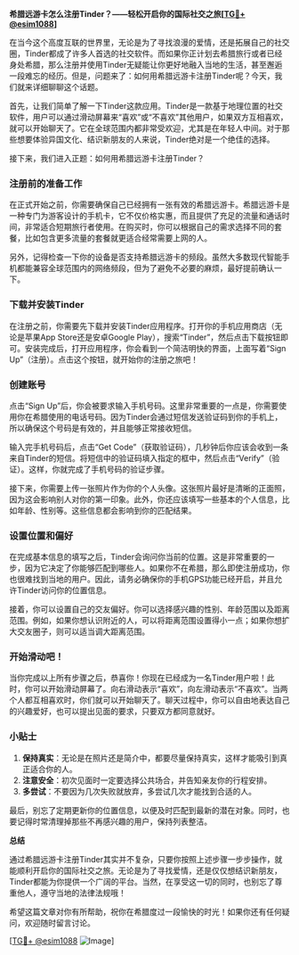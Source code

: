**希腊远游卡怎么注册Tinder？——轻松开启你的国际社交之旅[[TG💪+ @esim1088](https://t.me/s/esim1088)]**

在当今这个高度互联的世界里，无论是为了寻找浪漫的爱情，还是拓展自己的社交圈，Tinder都成了许多人首选的社交软件。而如果你正计划去希腊旅行或者已经身处希腊，那么注册并使用Tinder无疑能让你更好地融入当地的生活，甚至邂逅一段难忘的经历。但是，问题来了：如何用希腊远游卡注册Tinder呢？今天，我们就来详细聊聊这个话题。

首先，让我们简单了解一下Tinder这款应用。Tinder是一款基于地理位置的社交软件，用户可以通过滑动屏幕来“喜欢”或“不喜欢”其他用户，如果双方互相喜欢，就可以开始聊天了。它在全球范围内都非常受欢迎，尤其是在年轻人中间。对于那些想要体验异国文化、结识新朋友的人来说，Tinder绝对是一个绝佳的选择。

接下来，我们进入正题：如何用希腊远游卡注册Tinder？

### 注册前的准备工作

在正式开始之前，你需要确保自己已经拥有一张有效的希腊远游卡。希腊远游卡是一种专门为游客设计的手机卡，它不仅价格实惠，而且提供了充足的流量和通话时间，非常适合短期旅行者使用。在购买时，你可以根据自己的需求选择不同的套餐，比如包含更多流量的套餐就更适合经常需要上网的人。

另外，记得检查一下你的设备是否支持希腊远游卡的频段。虽然大多数现代智能手机都能兼容全球范围内的网络频段，但为了避免不必要的麻烦，最好提前确认一下。

### 下载并安装Tinder

在注册之前，你需要先下载并安装Tinder应用程序。打开你的手机应用商店（无论是苹果App Store还是安卓Google Play），搜索“Tinder”，然后点击下载按钮即可。安装完成后，打开应用程序，你会看到一个简洁明快的界面，上面写着“Sign Up”（注册）。点击这个按钮，就开始你的注册之旅吧！

### 创建账号

点击“Sign Up”后，你会被要求输入手机号码。这里非常重要的一点是，你需要使用你在希腊使用的电话号码。因为Tinder会通过短信发送验证码到你的手机上，所以确保这个号码是有效的，并且能够正常接收短信。

输入完手机号码后，点击“Get Code”（获取验证码），几秒钟后你应该会收到一条来自Tinder的短信。将短信中的验证码填入指定的框中，然后点击“Verify”（验证）。这样，你就完成了手机号码的验证步骤。

接下来，你需要上传一张照片作为你的个人头像。这张照片最好是清晰的正面照，因为这会影响别人对你的第一印象。此外，你还应该填写一些基本的个人信息，比如年龄、性别等。这些信息都会影响到你的匹配结果。

### 设置位置和偏好

在完成基本信息的填写之后，Tinder会询问你当前的位置。这是非常重要的一步，因为它决定了你能够匹配到哪些人。如果你不在希腊，那么即使注册成功，你也很难找到当地的用户。因此，请务必确保你的手机GPS功能已经开启，并且允许Tinder访问你的位置信息。

接着，你可以设置自己的交友偏好。你可以选择感兴趣的性别、年龄范围以及距离范围。例如，如果你想认识附近的人，可以将距离范围设置得小一点；如果你想扩大交友圈子，则可以适当调大距离范围。

### 开始滑动吧！

当你完成以上所有步骤之后，恭喜你！你现在已经成为一名Tinder用户啦！此时，你可以开始滑动屏幕了。向右滑动表示“喜欢”，向左滑动表示“不喜欢”。当两个人都互相喜欢时，你们就可以开始聊天了。聊天过程中，你可以自由地表达自己的兴趣爱好，也可以提出见面的要求，只要双方都同意就好。

### 小贴士

1. **保持真实**：无论是在照片还是简介中，都要尽量保持真实，这样才能吸引到真正适合你的人。
2. **注意安全**：初次见面时一定要选择公共场合，并告知亲友你的行程安排。
3. **多尝试**：不要因为几次失败就放弃，多尝试几次才能找到合适的人。

最后，别忘了定期更新你的位置信息，以便及时匹配到最新的潜在对象。同时，也要记得时常清理掉那些不再感兴趣的用户，保持列表整洁。

**总结**

通过希腊远游卡注册Tinder其实并不复杂，只要你按照上述步骤一步步操作，就能顺利开启你的国际社交之旅。无论是为了寻找爱情，还是仅仅想结识新朋友，Tinder都能为你提供一个广阔的平台。当然，在享受这一切的同时，也别忘了尊重他人，遵守当地的法律法规哦！

希望这篇文章对你有所帮助，祝你在希腊度过一段愉快的时光！如果你还有任何疑问，欢迎随时留言讨论。

[[TG💪+ @esim1088](https://t.me/s/esim1088) ![Image](https://i.postimg.cc/4NQfJmqS/Snipaste-2025-05-13-00-14-12.png)]